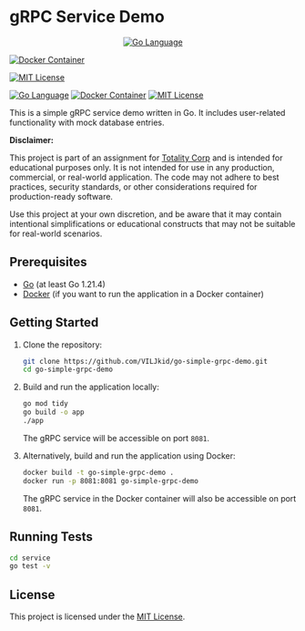 # gRPC Service Demo

<p align="center">
<a href="https://go.dev/dl/"><img src="https://img.shields.io/badge/Language-Go-blue?logo=go" alt="Go Language"></a>

<a href="https://docs.docker.com/get-docker/"><img src="https://img.shields.io/badge/Container-Docker-blue?logo=docker" alt="Docker Container"></a>

<a href="/LICENSE"><img src="https://img.shields.io/github/license/VILJkid/go-simple-grpc-demo" alt="MIT License"></a>


[![Go Language](https://img.shields.io/badge/Language-Go-blue?logo=go)](https://go.dev/dl/)
[![Docker Container](https://img.shields.io/badge/Container-Docker-blue?logo=docker)](https://docs.docker.com/get-docker/)
[![MIT License](https://img.shields.io/github/license/VILJkid/go-simple-grpc-demo)](/LICENSE)
</p>

This is a simple gRPC service demo written in Go. It includes user-related functionality with mock database entries.

**Disclaimer:**

This project is part of an assignment for [Totality Corp](https://www.totalitycorp.com/) and is intended for educational purposes only. It is not intended for use in any production, commercial, or real-world application. The code may not adhere to best practices, security standards, or other considerations required for production-ready software.

Use this project at your own discretion, and be aware that it may contain intentional simplifications or educational constructs that may not be suitable for real-world scenarios.

## Prerequisites

- [Go](https://go.dev/dl/) (at least Go 1.21.4)
- [Docker](https://docs.docker.com/get-docker/) (if you want to run the application in a Docker container)

## Getting Started

1. Clone the repository:

   ```bash
   git clone https://github.com/VILJkid/go-simple-grpc-demo.git
   cd go-simple-grpc-demo
   ```

2. Build and run the application locally:

   ```bash
   go mod tidy
   go build -o app
   ./app
   ```

   The gRPC service will be accessible on port `8081`.

3. Alternatively, build and run the application using Docker:

   ```bash
   docker build -t go-simple-grpc-demo .
   docker run -p 8081:8081 go-simple-grpc-demo
   ```

   The gRPC service in the Docker container will also be accessible on port `8081`.

## Running Tests

```bash
cd service
go test -v
```

## License

This project is licensed under the [MIT License](/LICENSE).
